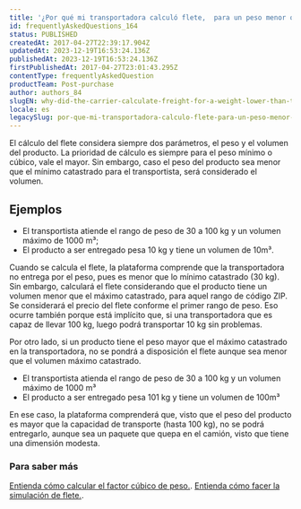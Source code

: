 ```yaml
---
title: '¿Por qué mi transportadora calculó flete,  para un peso menor que el mínimo configurado?'
id: frequentlyAskedQuestions_164
status: PUBLISHED
createdAt: 2017-04-27T22:39:17.904Z
updatedAt: 2023-12-19T16:53:24.136Z
publishedAt: 2023-12-19T16:53:24.136Z
firstPublishedAt: 2017-04-27T23:01:43.295Z
contentType: frequentlyAskedQuestion
productTeam: Post-purchase
author: authors_84
slugEN: why-did-the-carrier-calculate-freight-for-a-weight-lower-than-the-minimum-set
locale: es
legacySlug: por-que-mi-transportadora-calculo-flete-para-un-peso-menor-que-el-minimo-configurado
---
```


El cálculo del flete considera siempre dos parámetros, el peso y el volumen del producto. La prioridad de cálculo es siempre para el peso mínimo o cúbico, vale el mayor. Sin embargo, caso el peso del producto sea menor que el mínimo catastrado para el transportista, será considerado el volumen.

## Ejemplos

- El transportista atiende el rango de peso de 30 a 100 kg y un volumen máximo de 1000 m³;
- El producto a ser entregado pesa 10 kg y tiene un volumen de 10m³.

Cuando se calcula el flete, la plataforma comprende que la transportadora no entrega por el peso, pues es menor que lo mínimo catastrado (30 kg). Sin embargo, calculará el flete considerando que el producto tiene un volumen menor que el máximo catastrado, para aquel rango de código ZIP. Se considerará el precio del flete conforme el primer rango de peso. Eso ocurre también porque está implícito que, si una transportadora que es capaz de llevar 100 kg, luego podrá transportar 10 kg sin problemas.

Por otro lado, si un producto tiene el peso mayor que el máximo catastrado en la transportadora, no se pondrá a disposición el flete aunque sea menor que el volumen máximo catastrado.

- El transportista atienda el rango de peso de 30 a 100 kg y un volumen máximo de 1000 m³
- El producto a ser entregado pesa 101 kg y tiene un volumen de 100m³

En ese caso, la plataforma comprenderá que, visto que el peso del producto es mayor que la capacidad de transporte (hasta 100 kg), no se podrá entregarlo, aunque sea un paquete que quepa en el camión, visto que tiene una dimensión modesta.

### Para saber más

[Entienda cómo calcular el factor cúbico de peso.](/es/tutorial/como-se-calcula-el-peso-cubico/).
[Entienda cómo facer la simulación de flete.](/es/tutorial/simulacion-de-flete/).
